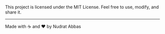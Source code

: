 This project is licensed under the MIT License.
Feel free to use, modify, and share it.


---

Made with ☕ and ❤️ by Nudrat Abbas
